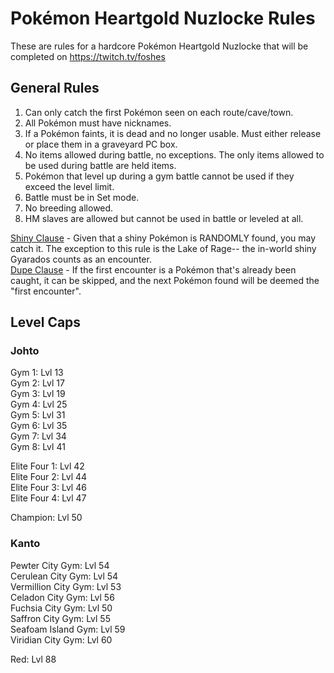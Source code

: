 # Pokémon Heartgold Nuzlocke Rules
These are rules for a hardcore Pokémon Heartgold Nuzlocke that will be completed on https://twitch.tv/foshes

## General Rules
1) Can only catch the first Pokémon seen on each route/cave/town.
2) All Pokémon must have nicknames.
3) If a Pokémon faints, it is dead and no longer usable. Must either release or place them in a graveyard PC box.
4) No items allowed during battle, no exceptions. The only items allowed to be used during battle are held items.
5) Pokémon that level up during a gym battle cannot be used if they exceed the level limit.
6) Battle must be in Set mode.
7) No breeding allowed.
8) HM slaves are allowed but cannot be used in battle or leveled at all.
 
<ins>Shiny Clause</ins> - Given that a shiny Pokémon is RANDOMLY found, you may catch it. The exception to this rule is the Lake of Rage-- the in-world shiny Gyarados counts as an encounter. \
<ins>Dupe Clause</ins>  - If the first encounter is a Pokémon that's already been caught, it can be skipped, and the next Pokémon found will be deemed the "first encounter".
 
## Level Caps
### Johto
Gym 1: Lvl 13 \
Gym 2: Lvl 17 \
Gym 3: Lvl 19 \
Gym 4: Lvl 25 \
Gym 5: Lvl 31 \
Gym 6: Lvl 35 \
Gym 7: Lvl 34 \
Gym 8: Lvl 41
 
Elite Four 1: Lvl 42 \
Elite Four 2: Lvl 44 \
Elite Four 3: Lvl 46 \
Elite Four 4: Lvl 47
 
Champion: Lvl 50

### Kanto
Pewter City Gym: Lvl 54 \
Cerulean City Gym: Lvl 54 \
Vermillion City Gym: Lvl 53 \
Celadon City Gym: Lvl 56 \
Fuchsia City Gym: Lvl 50 \
Saffron City Gym: Lvl 55 \
Seafoam Island Gym: Lvl 59 \
Viridian City Gym: Lvl  60

Red: Lvl 88
